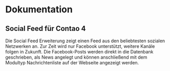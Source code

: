 # Dokumentation

## Social Feed für Contao 4

Die Social Feed Erweiterung zeigt einen Feed aus den beliebtesten sozialen Netzwerken an. Zur Zeit wird nur Facebook unterstützt, weitere Kanäle folgen in Zukunft. Die Facebook-Posts werden direkt in die Datenbank geschrieben, als News angelegt und können anschließend mit dem Modultyp Nachrichtenliste auf der Webseite angezeigt werden.

